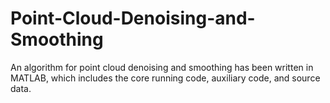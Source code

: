 # Point-Cloud-Denoising-and-Smoothing
An algorithm for point cloud denoising and smoothing has been written in MATLAB, which includes the core running code, auxiliary code, and source data.
